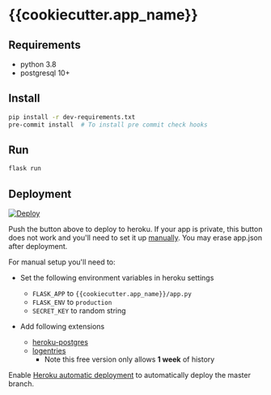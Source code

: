 # {{cookiecutter.app_name}}

## Requirements

- python 3.8
- postgresql 10+

## Install

```bash
pip install -r dev-requirements.txt
pre-commit install  # To install pre commit check hooks
```

## Run

```bash
flask run
```

## Deployment

[![Deploy](https://www.herokucdn.com/deploy/button.svg)](https://heroku.com/deploy)

Push the button above to deploy to heroku. If your app is private, this button does not work and you'll need to set it up [manually]. You may erase app.json after deployment.

For manual setup you'll need to:

- Set the following environment variables in heroku settings

    - `FLASK_APP` to `{{cookiecutter.app_name}}/app.py`
    - `FLASK_ENV` to `production`
    - `SECRET_KEY` to random string

- Add following extensions

    - [heroku-postgres]
    - [logentries]
        - Note this free version only allows **1 week** of history

Enable [Heroku automatic deployment][heroku] to automatically deploy the master branch.

[manually]: https://dashboard.heroku.com/new-app?org=personal-apps
[heroku]: https://devcenter.heroku.com/articles/github-integration#automatic-deploys
[heroku-postgres]: https://elements.heroku.com/addons/heroku-postgresql
[logentries]: https://elements.heroku.com/addons/logentries